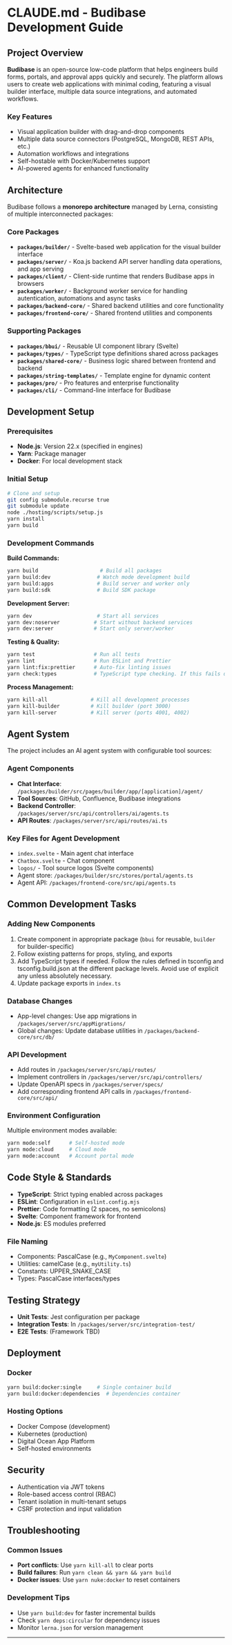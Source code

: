 # CLAUDE.md - Budibase Development Guide

## Project Overview

**Budibase** is an open-source low-code platform that helps engineers build forms, portals, and approval apps quickly and securely. The platform allows users to create web applications with minimal coding, featuring a visual builder interface, multiple data source integrations, and automated workflows.

### Key Features
- Visual application builder with drag-and-drop components
- Multiple data source connectors (PostgreSQL, MongoDB, REST APIs, etc.)
- Automation workflows and integrations
- Self-hostable with Docker/Kubernetes support
- AI-powered agents for enhanced functionality

## Architecture

Budibase follows a **monorepo architecture** managed by Lerna, consisting of multiple interconnected packages:

### Core Packages

- **`packages/builder/`** - Svelte-based web application for the visual builder interface
- **`packages/server/`** - Koa.js backend API server handling data operations, and app serving
- **`packages/client/`** - Client-side runtime that renders Budibase apps in browsers
- **`packages/worker/`** - Background worker service for handling autentication, automations and async tasks
- **`packages/backend-core/`** - Shared backend utilities and core functionality
- **`packages/frontend-core/`** - Shared frontend utilities and components

### Supporting Packages

- **`packages/bbui/`** - Reusable UI component library (Svelte)
- **`packages/types/`** - TypeScript type definitions shared across packages
- **`packages/shared-core/`** - Business logic shared between frontend and backend
- **`packages/string-templates/`** - Template engine for dynamic content
- **`packages/pro/`** - Pro features and enterprise functionality
- **`packages/cli/`** - Command-line interface for Budibase

## Development Setup

### Prerequisites
- **Node.js**: Version 22.x (specified in engines)
- **Yarn**: Package manager
- **Docker**: For local development stack

### Initial Setup
```bash
# Clone and setup
git config submodule.recurse true
git submodule update
node ./hosting/scripts/setup.js
yarn install
yarn build
```

### Development Commands

**Build Commands:**
```bash
yarn build                    # Build all packages
yarn build:dev               # Watch mode development build  
yarn build:apps              # Build server and worker only
yarn build:sdk               # Build SDK package
```

**Development Server:**
```bash
yarn dev                     # Start all services
yarn dev:noserver           # Start without backend services
yarn dev:server             # Start only server/worker
```

**Testing & Quality:**
```bash
yarn test                   # Run all tests
yarn lint                   # Run ESLint and Prettier
yarn lint:fix:prettier      # Auto-fix linting issues
yarn check:types            # TypeScript type checking. If this fails due to @budibase/types module, you need to run a yarn build first and then run the type check again.
```

**Process Management:**
```bash
yarn kill-all              # Kill all development processes
yarn kill-builder          # Kill builder (port 3000)
yarn kill-server           # Kill server (ports 4001, 4002)
```

## Agent System

The project includes an AI agent system with configurable tool sources:

### Agent Components
- **Chat Interface**: `/packages/builder/src/pages/builder/app/[application]/agent/`
- **Tool Sources**: GitHub, Confluence, Budibase integrations
- **Backend Controller**: `/packages/server/src/api/controllers/ai/agents.ts`
- **API Routes**: `/packages/server/src/api/routes/ai.ts`

### Key Files for Agent Development
- `index.svelte` - Main agent chat interface
- `Chatbox.svelte` - Chat component
- `logos/` - Tool source logos (Svelte components)
- Agent store: `/packages/builder/src/stores/portal/agents.ts`
- Agent API: `/packages/frontend-core/src/api/agents.ts`

## Common Development Tasks

### Adding New Components
1. Create component in appropriate package (`bbui` for reusable, `builder` for builder-specific)
2. Follow existing patterns for props, styling, and exports
3. Add TypeScript types if needed. Follow the rules defined in tsconfig and tsconfig.build.json at the different package levels. Avoid use of explicit any unless absolutely necessary.
4. Update package exports in `index.ts`

### Database Changes
- App-level changes: Use app migrations in `/packages/server/src/appMigrations/`
- Global changes: Update database utilities in `/packages/backend-core/src/db/`

### API Development
- Add routes in `/packages/server/src/api/routes/`
- Implement controllers in `/packages/server/src/api/controllers/`
- Update OpenAPI specs in `/packages/server/specs/`
- Add corresponding frontend API calls in `/packages/frontend-core/src/api/`

### Environment Configuration
Multiple environment modes available:
```bash
yarn mode:self      # Self-hosted mode
yarn mode:cloud     # Cloud mode  
yarn mode:account   # Account portal mode
```

## Code Style & Standards

- **TypeScript**: Strict typing enabled across packages
- **ESLint**: Configuration in `eslint.config.mjs`
- **Prettier**: Code formatting (2 spaces, no semicolons)
- **Svelte**: Component framework for frontend
- **Node.js**: ES modules preferred

### File Naming
- Components: PascalCase (e.g., `MyComponent.svelte`)
- Utilities: camelCase (e.g., `myUtility.ts`)
- Constants: UPPER_SNAKE_CASE
- Types: PascalCase interfaces/types

## Testing Strategy

- **Unit Tests**: Jest configuration per package
- **Integration Tests**: In `/packages/server/src/integration-test/`
- **E2E Tests**: (Framework TBD)

## Deployment

### Docker
```bash
yarn build:docker:single     # Single container build
yarn build:docker:dependencies  # Dependencies container
```

### Hosting Options
- Docker Compose (development)
- Kubernetes (production)
- Digital Ocean App Platform
- Self-hosted environments

## Security

- Authentication via JWT tokens
- Role-based access control (RBAC)
- Tenant isolation in multi-tenant setups
- CSRF protection and input validation

## Troubleshooting

### Common Issues
- **Port conflicts**: Use `yarn kill-all` to clear ports
- **Build failures**: Run `yarn clean && yarn && yarn build`
- **Docker issues**: Use `yarn nuke:docker` to reset containers

### Development Tips
- Use `yarn build:dev` for faster incremental builds
- Check `yarn deps:circular` for dependency issues
- Monitor `lerna.json` for version management

---